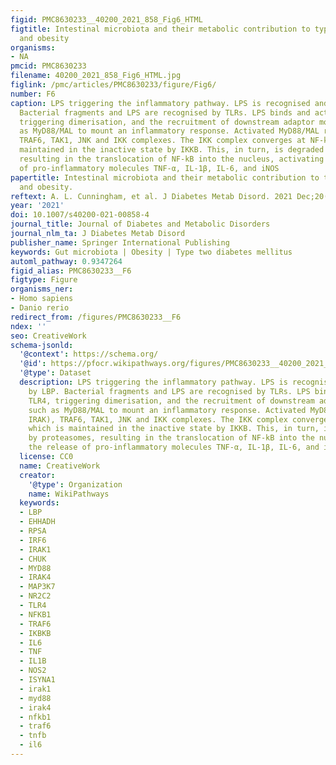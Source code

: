 ```yaml
---
figid: PMC8630233__40200_2021_858_Fig6_HTML
figtitle: Intestinal microbiota and their metabolic contribution to type 2 diabetes
  and obesity
organisms:
- NA
pmcid: PMC8630233
filename: 40200_2021_858_Fig6_HTML.jpg
figlink: /pmc/articles/PMC8630233/figure/Fig6/
number: F6
caption: LPS triggering the inflammatory pathway. LPS is recognised and bound by LBP.
  Bacterial fragments and LPS are recognised by TLRs. LPS binds and activates TLR4,
  triggering dimerisation, and the recruitment of downstream adaptor molecules such
  as MyD88/MAL to mount an inflammatory response. Activated MyD88/MAL recruits IRAK),
  TRAF6, TAK1, JNK and IKK complexes. The IKK complex converges at NF-kB, which is
  maintained in the inactive state by IKKB. This, in turn, is degraded by proteasomes,
  resulting in the translocation of NF-kB into the nucleus, activating the release
  of pro-inflammatory molecules TNF-α, IL-1β, IL-6, and iNOS
papertitle: Intestinal microbiota and their metabolic contribution to type 2 diabetes
  and obesity.
reftext: A. L. Cunningham, et al. J Diabetes Metab Disord. 2021 Dec;20(2):1855-1870.
year: '2021'
doi: 10.1007/s40200-021-00858-4
journal_title: Journal of Diabetes and Metabolic Disorders
journal_nlm_ta: J Diabetes Metab Disord
publisher_name: Springer International Publishing
keywords: Gut microbiota | Obesity | Type two diabetes mellitus
automl_pathway: 0.9347264
figid_alias: PMC8630233__F6
figtype: Figure
organisms_ner:
- Homo sapiens
- Danio rerio
redirect_from: /figures/PMC8630233__F6
ndex: ''
seo: CreativeWork
schema-jsonld:
  '@context': https://schema.org/
  '@id': https://pfocr.wikipathways.org/figures/PMC8630233__40200_2021_858_Fig6_HTML.html
  '@type': Dataset
  description: LPS triggering the inflammatory pathway. LPS is recognised and bound
    by LBP. Bacterial fragments and LPS are recognised by TLRs. LPS binds and activates
    TLR4, triggering dimerisation, and the recruitment of downstream adaptor molecules
    such as MyD88/MAL to mount an inflammatory response. Activated MyD88/MAL recruits
    IRAK), TRAF6, TAK1, JNK and IKK complexes. The IKK complex converges at NF-kB,
    which is maintained in the inactive state by IKKB. This, in turn, is degraded
    by proteasomes, resulting in the translocation of NF-kB into the nucleus, activating
    the release of pro-inflammatory molecules TNF-α, IL-1β, IL-6, and iNOS
  license: CC0
  name: CreativeWork
  creator:
    '@type': Organization
    name: WikiPathways
  keywords:
  - LBP
  - EHHADH
  - RPSA
  - IRF6
  - IRAK1
  - CHUK
  - MYD88
  - IRAK4
  - MAP3K7
  - NR2C2
  - TLR4
  - NFKB1
  - TRAF6
  - IKBKB
  - IL6
  - TNF
  - IL1B
  - NOS2
  - ISYNA1
  - irak1
  - myd88
  - irak4
  - nfkb1
  - traf6
  - tnfb
  - il6
---
```

